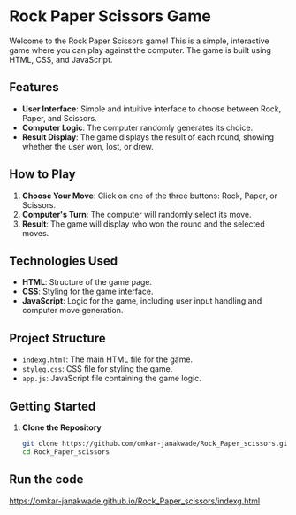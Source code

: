 # Rock Paper Scissors Game

Welcome to the Rock Paper Scissors game! This is a simple, interactive game where you can play against the computer. The game is built using HTML, CSS, and JavaScript.

## Features

- **User Interface**: Simple and intuitive interface to choose between Rock, Paper, and Scissors.
- **Computer Logic**: The computer randomly generates its choice.
- **Result Display**: The game displays the result of each round, showing whether the user won, lost, or drew.

## How to Play

1. **Choose Your Move**: Click on one of the three buttons: Rock, Paper, or Scissors.
2. **Computer's Turn**: The computer will randomly select its move.
3. **Result**: The game will display who won the round and the selected moves.

## Technologies Used

- **HTML**: Structure of the game page.
- **CSS**: Styling for the game interface.
- **JavaScript**: Logic for the game, including user input handling and computer move generation.

## Project Structure

- `indexg.html`: The main HTML file for the game.
- `styleg.css`: CSS file for styling the game.
- `app.js`: JavaScript file containing the game logic.

## Getting Started

1. **Clone the Repository**

   ```bash
   git clone https://github.com/omkar-janakwade/Rock_Paper_scissors.git
   cd Rock_Paper_scissors
## Run the code 
https://omkar-janakwade.github.io/Rock_Paper_scissors/indexg.html
